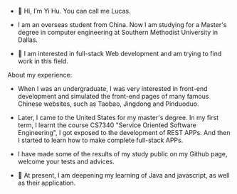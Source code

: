 - 👋 Hi, I’m Yi Hu. You can call me Lucas. 
- I am an overseas student from China. Now I am studying for a Master's degree in computer engineering 
at Southern Methodist University in Dallas.

- 👀 I am interested in full-stack Web development and am trying to find work in this field. 

About my experience:
- When I was an undergraduate, I was very interested in front-end development and simulated 
the front-end pages of many famous Chinese websites, such as Taobao, Jingdong and Pinduoduo.

- Later, I came to the United States for my master's degree. In my first term, I learnt the course CS7340 "Service Oriented 
Software Engineering", I got exposed to the development of REST APPs. And then I started to learn how to make complete full-stack APPs.
- I have made some of the results of my study public on my Github page, welcome your tests and advices.

- 🌱 At present, I am deepening my learning of Java and javascript, as well as their application.

